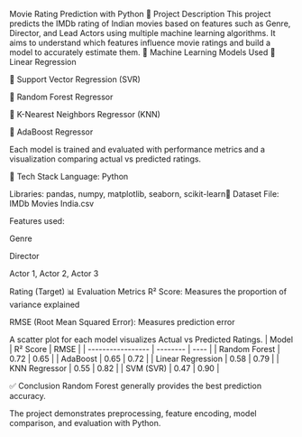 Movie Rating Prediction with Python
📌 Project Description
This project predicts the IMDb rating of Indian movies based on features such as Genre, Director, and Lead Actors using multiple machine learning algorithms. It aims to understand which features influence movie ratings and build a model to accurately estimate them.
🧠 Machine Learning Models Used
🔹 Linear Regression

🔹 Support Vector Regression (SVR)

🔹 Random Forest Regressor

🔹 K-Nearest Neighbors Regressor (KNN)

🔹 AdaBoost Regressor

Each model is trained and evaluated with performance metrics and a visualization comparing actual vs predicted ratings.

🧰 Tech Stack
Language: Python

Libraries: pandas, numpy, matplotlib, seaborn, scikit-learn📁 Dataset
File: IMDb Movies India.csv

Features used:

Genre

Director

Actor 1, Actor 2, Actor 3

Rating (Target)
📊 Evaluation Metrics
R² Score: Measures the proportion of variance explained

RMSE (Root Mean Squared Error): Measures prediction error

A scatter plot for each model visualizes Actual vs Predicted Ratings.
| Model             | R² Score | RMSE |
| ----------------- | -------- | ---- |
| Random Forest     | 0.72     | 0.65 |
| AdaBoost          | 0.65     | 0.72 |
| Linear Regression | 0.58     | 0.79 |
| KNN Regressor     | 0.55     | 0.82 |
| SVM (SVR)         | 0.47     | 0.90 |

✅ Conclusion
Random Forest generally provides the best prediction accuracy.

The project demonstrates preprocessing, feature encoding, model comparison, and evaluation with Python.

